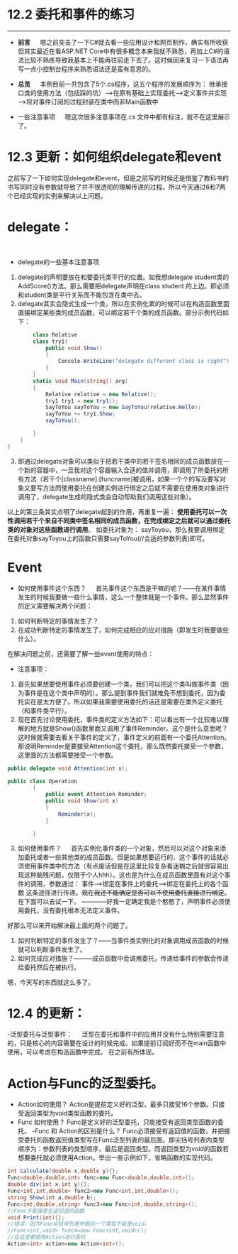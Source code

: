 # 12.2 委托和事件的练习
----------------
- **前言**
&emsp;
嗯之前突击了一下C#就去看一些应用设计和网页制作，确实有所收获但其实最近在看ASP.NET Core中有很多概念本来我就不熟悉，再加上C#的语法比较不熟练导致我基本上不能再往前走下去了。这时候回来复习一下语法再写一点小控制台程序来熟悉语法还是蛮有意思的。
- **总览**
&emsp;
本例目前一共包含了5个.cs程序，这五个程序的发展顺序为：
继承接口类的使用方法（包括踩的坑）——>在原有基础上实现委托——>定义事件并实现——>将对事件订阅的过程封装在类中而非Main函数中

- 一些注意事项
&emsp;
嗯这次很多注意事项在.cs 文件中都有标注，就不在这里展示了。


# 12.3 更新：如何组织delegate和event
之前写了一下如何实现delegate和event，但是之前写的时候还是借鉴了教科书的书写同时没有参数就导致了并不很透彻的理解传递的过程。所以今天通过6和7两个已经实现的实例来解决以上问题。

# delegate：
&emsp;
- delegate的一些基本注意事项
1. delegate的声明要放在和要委托类平行的位置。如我想delegate student类的AddScore()方法。那么需要把delegate声明在class student 的上边。即必须和student类是平行关系而不能包含在类中去。
2. delegate其实会隐式生成一个类，所以在实例化累的时候可以在构造函数里面直接绑定某些类的成员函数，可以绑定若干个类的成员函数。部分示例代码如下：
```C#
        class Relative 
        class try1{
            public void Show()
            {
                Console.WriteLine("delegate different class is right");
            }
        }
        static void Main(string[] arg)
        {
            Relative relative = new Relative();
            try1 try1 = new try1();
            SayToYou sayToYou = new SayToYou(relative.Hello);
            sayToYou += try1.Show;           
            sayToYou();

        }
    }
}
```
3. 即通过delegate对象可以类似于把若干类中的若干签名相同的成员函数放在一个新的容器中，一旦我对这个容器输入合适的值并调用，即调用了所委托的所有方法（若干个[classname].[funcname]被调用，如果一个个的写及要写对象又要写方法而使用委托在创建实例进行绑定之后就不需要在使用类对象进行调用了，delegate生成的隐式类会自动帮助我们调用这些对象）。

以上的第三条其实点明了delegate起到的作用，再重复一遍：
**使用委托可以一次性调用若干个来自不同类中签名相同的成员函数，在完成绑定之后就可以通过委托类的对象对这些函数进行调用**。
如委托对象为： sayToyou，那么我要调用绑定在委托对象sayToyou上的函数只需要sayToYou(//合适的参数列表)即可。


# Event
- 如何使用事件这个东西？
&emsp;
首先事件这个东西是干嘛的呢？——在某件事情发生的时候我要做一些什么事情，这么一个整体就是一个事件。那么显然事件的定义需要解决两个问题：
1. 如何判断特定的事情发生了？
2. 在成功判断特定的事情发生了，如何完成相应的应对措施（即发生时我要做些什么）。

在解决问题之前，还需要了解一些event使用的特点：
- 注意事项：
1. 首先如果想要使用事件必须要创建一个类，我们可以把这个类叫做事件类（因为事件是在这个类中声明的）。那么提到事件我们就难免不想到委托，因为委托实在是太方便了。所以如果我需要使用委托的话还是需要在类外定义委托（和事件类平行）。
2. 现在首先讨论使用委托，事件类的定义方法如下：可以看出有一个比较难以理解的地方就是Show()函数里面又调用了事件Reminder。这个是什么意思呢？
这时候就需要去看关于事件的定义了，事件定义的前面有一个委托Attention。那说明Reminder是要接受Attention这个委托，那么既然委托接受一个参数，这里面的方法都需要接受一个参数。
```C#
public delegate void Attention(int x);

public class Operation
        {
            public event Attention Reminder;
            public void Show(int x)
            {
                Reminder(x);
            }

        }
```
3. 如何使用事件？
&emsp;
首先实例化事件类的一个对象，然后可以对这个对象来添加委托或者一些其他类的成员函数。但是如果想要运行的、这个事件的话就必须使用事件类中的方法（有点废话但是在这里比较复杂看迷糊之后就很容易出现这种脑残问题，仅限于个人hhh）。这也是为什么在成员函数里面有对这个事件的调用，参数通过： 事件——>绑定在事件上的委托——>绑定在委托上的各个函数  这条途径进行传递。~~现在我还不能确定是否可以不使用委托直接进行绑定~~。在下面可以去试一下。
————好我一定确定我是个憨憨了，声明事件必须使用委托，没有委托根本无法定义事件。

好那么可以来开始解决最上面的两个问题了。
1. 如何判断特定的事件发生了？——当事件类实例化的对象调用成员函数的时候就可以判断事件发生了。
2. 如何完成应对措施？———成员函数中会调用委托，传递给事件的参数会传递给委托然后在被执行。

嗯，今天写的东西就这么多了。

# 12.4 的更新：
-泛型委托与泛型事件：
&emsp;
泛型在委托和事件中的应用并没有什么特别需要注意的，只是核心的内容需要在设计的时候完成。如果提前订阅好而不在main函数中使用，可以考虑在构造函数中完成。
在之前有所体现。

# Action与Func的泛型委托。
- Action如何使用？
Action是提前定义好的泛型，最多只接受16个参数。只接受返回类型为void类型函数的委托。
- Func 如何使用？
Func是定义好的泛型委托，只能接受有返回类型函数的委托。
-Func 和 Action的区别是什么？
Func必须接受有返回值的函数，并把接受委托的函数返回值类型写在Func泛型列表的最后面。即尖括号列表内类型顺序为：参数列表的类型顺序，最后是返回类型。而返回类型为void的函数若想要委托就必须使用Action。举出一些示例如下，省略函数的实现代码。
```C# 
int Calculate(double x,double y){};
Func<double,double,int> func=new Func<double,double,int>();
double div(int x,int y){};
Func<int,int,double> func2=new Func<int,int,double>();
string Show(int a,double b); 
Func<int,double,string> func3=new Func<int,double,string>();
//Func不能接受无返回值的函数
void Print(int){};
//错误，因为Func尖括号列表中最后一个类型不能是void。
//Func<int,void> func4=new Func<int,void>();
//在这里要使用Action进行委托
Action<int> action=new Action<int>();

```


